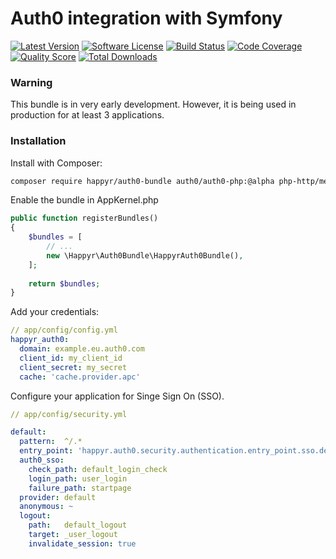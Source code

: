 # Auth0 integration with Symfony

[![Latest Version](https://img.shields.io/github/release/Happyr/Auth0Bundle.svg?style=flat-square)](https://github.com/Happyr/Auth0Bundle/releases)
[![Software License](https://img.shields.io/badge/license-MIT-brightgreen.svg?style=flat-square)](LICENSE)
[![Build Status](https://img.shields.io/travis/Happyr/Auth0Bundle.svg?style=flat-square)](https://travis-ci.org/Happyr/Auth0Bundle)
[![Code Coverage](https://img.shields.io/scrutinizer/coverage/g/Happyr/Auth0Bundle.svg?style=flat-square)](https://scrutinizer-ci.com/g/Happyr/Auth0Bundle)
[![Quality Score](https://img.shields.io/scrutinizer/g/Happyr/Auth0Bundle.svg?style=flat-square)](https://scrutinizer-ci.com/g/Happyr/Auth0Bundle)
[![Total Downloads](https://img.shields.io/packagist/dt/auth0-bundle.svg?style=flat-square)](https://packagist.org/packages/auth0-bundle)

### Warning

This bundle is in very early development. However, it is being used in production for at least 3 applications. 

### Installation

Install with Composer: 

```bash
composer require happyr/auth0-bundle auth0/auth0-php:@alpha php-http/message php-http/guzzle6-adapter 
```

Enable the bundle in AppKernel.php

```php
public function registerBundles()
{
    $bundles = [
        // ...
        new \Happyr\Auth0Bundle\HappyrAuth0Bundle(),
    ];
    
    return $bundles;
}       
```
Add your credentials: 

```yaml
// app/config/config.yml
happyr_auth0:
  domain: example.eu.auth0.com
  client_id: my_client_id
  client_secret: my_secret
  cache: 'cache.provider.apc'
```


Configure your application for Singe Sign On (SSO). 

```yaml
// app/config/security.yml

default:
  pattern:  ^/.*
  entry_point: 'happyr.auth0.security.authentication.entry_point.sso.default'
  auth0_sso:
    check_path: default_login_check
    login_path: user_login
    failure_path: startpage
  provider: default
  anonymous: ~
  logout:
    path:   default_logout
    target: _user_logout
    invalidate_session: true
```
